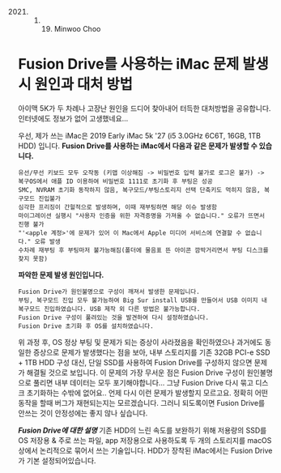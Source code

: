 2021. 01. 19. Minwoo Choo

# Fusion Drive를 사용하는 iMac 문제 발생시 원인과 대처 방법

아이맥 5K가 두 차례나 고장난 원인을 드디어 찾아내어 터득한 대처방법을 공유합니다.
인터넷에도 정보가 없어 고생했네요...

우선, 제가 쓰는 iMac은 2019 Early iMac 5k '27 (i5 3.0GHz 6C6T, 16GB, 1TB HDD) 입니다.
**Fusion Drive를 사용하는 iMac에서 다음과 같은 문제가 발생할 수 있습니다.**
```
유선/무선 키보드 모두 오작동 (키맵 이상해짐 -> 비밀번호 입력 불가로 로그온 불가) -> 복구OS에서 애플 ID 이용하여 비밀번호 1111로 초기화 후 부팅은 성공
SMC, NVRAM 초기화 동작하지 않음, 복구모드/부팅스토리지 선택 단축키도 먹히지 않음, 복구모드 진입불가
심각한 프리징이 간헐적으로 발생하며, 이때 재부팅하면 해당 이슈 발생함
마이그레이션 실행시 "사용자 인증을 위한 자격증명을 가져올 수 없습니다." 오류가 뜨면서 진행 불가
"'<apple 계정>'에 문제가 있어 이 Mac에서 Apple 미디어 서비스에 연결할 수 없습니다." 오류 발생
수차례 재부팅 후 부팅마저 불가능해짐(폴더에 물음표 뜬 아이콘 깜박거리면서 부팅 디스크를 찾지 못함)
```

**파악한 문제 발생 원인입니다.**
```
Fusion Drive가 원인불명으로 구성이 깨져서 발생한 문제입니다.
부팅, 복구모드 진입 모두 불가능하여 Big Sur install USB를 만들어서 USB 이미지 내 복구모드 진입하였습니다. USB 제작 외 다른 방법은 불가능합니다.
Fusion Drive 구성이 풀려있는 것을 발견하여 다시 설정하였습니다.
Fusion Drive 초기화 후 OS를 설치하였습니다.
```
 
위 과정 후, OS 정상 부팅 및 문제가 되는 증상이 사라졌음을 확인하였으나 과거에도 동일한 증상으로 문제가 발생했다는 점을 보아,
내부 스토리지를 기존 32GB PCI-e SSD + 1TB HDD 구성 대신, 단일 SSD를 사용하여 Fusion Drive를 구성하지 않으면 문제가 해결될 것으로 보입니다.
이 문제의 가장 무서운 점은 Fusion Drive 구성이 원인불명으로 풀리면 내부 데이터는 모두 포기해야합니다...
그냥 Fusion Drive 다시 묶고 디스크 초기화하는 수밖에 없어요..
언제 다시 이런 문제가 발생할지 모르고요. 정확히 어떤 동작을 할때 버그가 재현되는지는 모르겠습니다.
그러니 되도록이면 Fusion Drive를 안쓰는 것이 안정성에는 좋지 않나 싶습니다.

***Fusion Drive에 대한 설명***
기존 HDD의 느린 속도를 보완하기 위해 저용량의 SSD를 OS 저장용 & 주로 쓰는 파일, app 저장용으로 사용하도록 두 개의 스토리지를 macOS 상에서 논리적으로 묶어서 쓰는 기술입니다.
HDD가 장착된 iMac에서는 Fusion Drive가 기본 설정되어있습니다.

